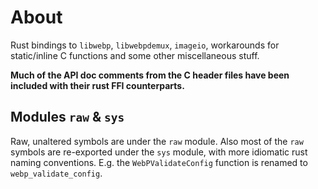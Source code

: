 # About
Rust bindings to `libwebp`, `libwebpdemux`, `imageio`, workarounds for static/inline C functions and some other miscellaneous stuff.

**Much of the API doc comments from the C header files have been included with their rust FFI counterparts.**

## Modules `raw` & `sys`
Raw, unaltered symbols are under the `raw` module. Also most of the `raw` symbols are re-exported under the `sys` module, with more idiomatic rust naming conventions. E.g. the `WebPValidateConfig` function is renamed to `webp_validate_config`.
